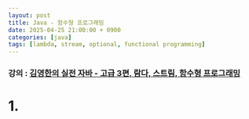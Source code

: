 ```yaml
---
layout: post
title: Java - 함수형 프로그래밍
date: 2025-04-25 21:00:00 + 0900
categories: [java]
tags: [lambda, stream, optional, functional programming]
---
```

### 강의 : [김영한의 실전 자바 - 고급 3편, 람다, 스트림, 함수형 프로그래밍](https://www.inflearn.com/course/%EA%B9%80%EC%98%81%ED%95%9C%EC%9D%98-%EC%8B%A4%EC%A0%84-%EC%9E%90%EB%B0%94-%EA%B3%A0%EA%B8%89-3/dashboard)

# 1. 